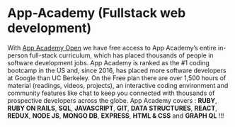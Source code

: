 # App-Academy (Fullstack web development)
With [App Academy Open](https://www.appacademy.io/) we have free access to App Academy’s entire in-person full-stack curriculum, which has placed thousands of people in software development jobs. App Academy is ranked as the #1 coding bootcamp in the US and, since 2016, has placed more software developers at Google than UC Berkeley. On the Free plan there are over 1,500 hours of material (readings, videos, projects), an interactive coding environment and community features like chat to keep you connected with thousands of prospective developers across the globe. App Academy covers : **RUBY**, **RUBY ON RAILS**, **SQL**, **JAVASCRIPT**, **GIT**, **DATA STRUCTURES**, **REACT**, **REDUX**, **NODE JS**, **MONGO DB**, **EXPRESS**, **HTML & CSS** and **GRAPH QL** !!!
